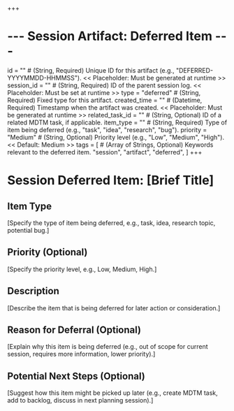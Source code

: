 +++
# --- Session Artifact: Deferred Item ---
id = "" # (String, Required) Unique ID for this artifact (e.g., "DEFERRED-YYYYMMDD-HHMMSS"). << Placeholder: Must be generated at runtime >>
session_id = "" # (String, Required) ID of the parent session log. << Placeholder: Must be set at runtime >>
type = "deferred" # (String, Required) Fixed type for this artifact.
created_time = "" # (Datetime, Required) Timestamp when the artifact was created. << Placeholder: Must be generated at runtime >>
related_task_id = "" # (String, Optional) ID of a related MDTM task, if applicable.
item_type = "" # (String, Required) Type of item being deferred (e.g., "task", "idea", "research", "bug").
priority = "Medium" # (String, Optional) Priority level (e.g., "Low", "Medium", "High"). << Default: Medium >>
tags = [
    # (Array of Strings, Optional) Keywords relevant to the deferred item.
    "session", "artifact", "deferred",
]
+++

# Session Deferred Item: [Brief Title]

## Item Type

[Specify the type of item being deferred, e.g., task, idea, research topic, potential bug.]

## Priority (Optional)

[Specify the priority level, e.g., Low, Medium, High.]

## Description

[Describe the item that is being deferred for later action or consideration.]

## Reason for Deferral (Optional)

[Explain why this item is being deferred (e.g., out of scope for current session, requires more information, lower priority).]

## Potential Next Steps (Optional)

[Suggest how this item might be picked up later (e.g., create MDTM task, add to backlog, discuss in next planning session).]